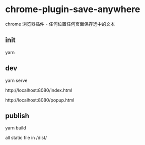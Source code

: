 # chrome-plugin-save-anywhere

chrome 浏览器插件 - 任何位置任何页面保存选中的文本

## init
  yarn
  
## dev
  yarn serve 
  
  http://localhost:8080/index.html
  
  http://localhost:8080/popup.html
  
## publish
  yarn build 
  
  all static file in /dist/
